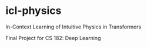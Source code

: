 # icl-physics
In-Context Learning of Intuitive Physics in Transformers


Final Project for CS 182: Deep Learning
